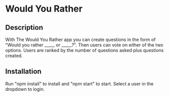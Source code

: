 # Would You Rather

## Description
With The Would You Rather app you can create questions in the form of "Would you rather _____ or _____?". Then users can vote on either of the two options. Users are ranked by the number of questions asked plus questions created.

## Installation
Run "npm install" to install and "npm start" to start. Select a user in the dropdown to login.
